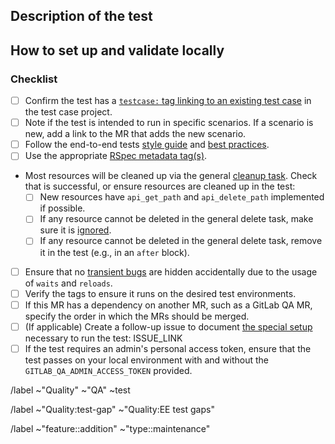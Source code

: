 ## Description of the test

<!--
Please link to the respective test case in the testcases project
-->

## How to set up and validate locally

<!--
In most cases this will be the command to run the test, e.g.:

From the `qa` directory:
```
bundle install
export WEBDRIVER_HEADLESS=false # If you'd like to watch the test in action
export QA_GITLAB_URL="http://gdk.test:3000" # Only needed if GDK is not running on http://127.0.0.1:3000
bundle exec rspec <path/to/spec.rb>
```

This may be particularly helpful if you're requesting reviews from engineers who aren't familiar with GitLab's E2E tests.

Any other necessary setup should be included here as well, especially if it's an orchestrated test that requires a
[special setup](https://docs.gitlab.com/development/testing_guide/end_to_end/running_tests_that_require_special_setup/)
to run locally against GDK.
-->

### Checklist

- [ ] Confirm the test has a [`testcase:` tag linking to an existing test case](https://docs.gitlab.com/development/testing_guide/end_to_end/best_practices/#link-a-test-to-its-test-case-issue) in the test case project.
- [ ] Note if the test is intended to run in specific scenarios. If a scenario is new, add a link to the MR that adds the new scenario.
- [ ] Follow the end-to-end tests [style guide](https://docs.gitlab.com/development/testing_guide/end_to_end/style_guide/) and [best practices](https://docs.gitlab.com/development/testing_guide/end_to_end/best_practices/).
- [ ] Use the appropriate [RSpec metadata tag(s)](https://docs.gitlab.com/development/testing_guide/end_to_end/rspec_metadata_tests/#rspec-metadata-for-end-to-end-tests).
- Most resources will be cleaned up via the general [cleanup task](https://gitlab.com/gitlab-org/gitlab/-/blob/44345381e89d6bbd440f7b4c680d03e8b75b86de/qa/qa/tools/test_resources_handler.rb#L44). Check that is successful, or ensure resources are cleaned up in the test:
  - [ ] New resources have `api_get_path` and `api_delete_path` implemented if possible.
  - [ ] If any resource cannot be deleted in the general delete task, make sure it is [ignored](https://gitlab.com/gitlab-org/gitlab/-/blob/44345381e89d6bbd440f7b4c680d03e8b75b86de/qa/qa/tools/test_resources_handler.rb#L29).
  - [ ] If any resource cannot be deleted in the general delete task, remove it in the test (e.g., in an `after` block).
- [ ] Ensure that no [transient bugs](https://handbook.gitlab.com/handbook/engineering/infrastructure/engineering-productivity/issue-triage/#transient-bugs) are hidden accidentally due to the usage of `waits` and `reloads`.
- [ ] Verify the tags to ensure it runs on the desired test environments.
- [ ] If this MR has a dependency on another MR, such as a GitLab QA MR, specify the order in which the MRs should be merged.
- [ ] (If applicable) Create a follow-up issue to document [the special setup](https://docs.gitlab.com/development/testing_guide/end_to_end/running_tests_that_require_special_setup/) necessary to run the test: ISSUE_LINK
- [ ] If the test requires an admin's personal access token, ensure that the test passes on your local environment with and without the `GITLAB_QA_ADMIN_ACCESS_TOKEN` provided.

<!-- Base labels. -->
/label ~"Quality" ~"QA" ~test

<!-- If the test is addressing a test gap, select a label according to the feature under test, please use just one. -->

/label ~"Quality:test-gap" ~"Quality:EE test gaps"

<!-- Select the appropriate feature label, ~"feature::addition" for tests added for new features, ~"type::maintenance" for tests added for existing features -->
/label ~"feature::addition" ~"type::maintenance"

